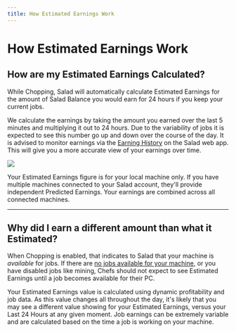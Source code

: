 ```yaml
---
title: How Estimated Earnings Work
---
```


# How Estimated Earnings Work

## **How are my Estimated Earnings Calculated?**

While Chopping, Salad will automatically calculate Estimated Earnings for the amount of Salad Balance you would earn for 24 hours if you keep your current jobs.

We calculate the earnings by taking the amount you earned over the last 5 minutes and multiplying it out to 24 hours. Due to the variability of jobs it is expected to see this number go up and down over the course of the day. It is advised to monitor earnings via the [Earning History](https://support.salad.com/article/129-how-to-see-your-earnings-history) on the Salad web app. This will give you a more accurate view of your earnings over time.

![](https://s3.amazonaws.com/helpscout.net/docs/assets/615b47bfca9e0011a4434693/images/664f63f0dd0f8c60bb3fc257/file-6LTnum2nBn.png)

Your Estimated Earnings figure is for your local machine only. If you have multiple machines connected to your Salad account, they'll provide independent Predicted Earnings. Your earnings are combined across all connected machines.

* * *

## **Why did I earn a different amount than what it Estimated?**

When Chopping is enabled, that indicates to Salad that your machine is *available* for jobs. If there are [no jobs available for your machine](https://support.salad.com/article/356-how-does-my-machine-earn-salad-balance), or you have disabled jobs like mining, Chefs should not expect to see Estimated Earnings until a job becomes available for their PC.

Your Estimated Earnings value is calculated using dynamic profitability and job data. As this value changes all throughout the day, it's likely that you may see a different value showing for your Estimated Earnings, versus your Last 24 Hours at any given moment. Job earnings can be extremely variable and are calculated based on the time a job is working on your machine.
